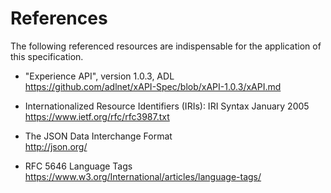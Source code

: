 # References

The following referenced resources are indispensable for the application of this specification. 

* "Experience API", version 1.0.3, ADL<br>
https://github.com/adlnet/xAPI-Spec/blob/xAPI-1.0.3/xAPI.md

* Internationalized Resource Identifiers (IRIs): IRI Syntax January 2005<br>
https://www.ietf.org/rfc/rfc3987.txt

* The JSON Data Interchange Format<br>
 http://json.org/
 
* RFC 5646 Language Tags<br>
https://www.w3.org/International/articles/language-tags/
 